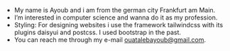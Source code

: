 -  My name is Ayoub and i am from the german city Frankfurt am Main.
-  I’m interested in computer science and wanna do it as my profession.
-  Styling: For designing websites i use the framework tailwindcss with its plugins daisyui and postcss. I used bootstrap in the past.
-  You can reach me through my e-mail ouatalebayoub@gmail.com.

<!---
Ayoub437/Ayoub437 is a ✨ special ✨ repository because its `README.md` (this file) appears on your GitHub profile.
You can click the Preview link to take a look at your changes.
--->
